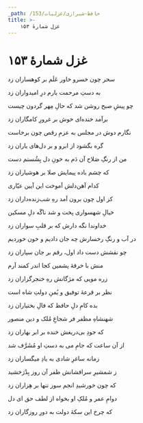 ```yaml
---
_path: /حافظ-شیرازی/غزلیات/153
title: >-
    غزل شمارهٔ ۱۵۳
---
```

# غزل شمارهٔ ۱۵۳

<div class="b" id="bn1"><div class="m1"><p>سحر چون خسرو خاور عَلَم بر کوهساران زد</p></div>
<div class="m2"><p>به دستِ مرحمت یارم درِ امیدواران زد</p></div></div>
<div class="b" id="bn2"><div class="m1"><p>چو پیشِ صبح روشن شد که حالِ مِهر گردون چیست</p></div>
<div class="m2"><p>برآمد خنده‌ای خوش بر غرورِ کامگاران زد</p></div></div>
<div class="b" id="bn3"><div class="m1"><p>نگارم دوش در مجلس به عزمِ رقص چون برخاست</p></div>
<div class="m2"><p>گره بگشود از ابرو و بر دل‌های یاران زد</p></div></div>
<div class="b" id="bn4"><div class="m1"><p>من از رنگِ صَلاح آن دَم به خونِ دل بِشُستم دست</p></div>
<div class="m2"><p>که چشم باده پیمایش صلا بر هوشیاران زد</p></div></div>
<div class="b" id="bn5"><div class="m1"><p>کدام آهن‌دلش آموخت این آیین عیّاری</p></div>
<div class="m2"><p>کز اول چون برون آمد رهِ شب‌زنده‌داران زد</p></div></div>
<div class="b" id="bn6"><div class="m1"><p>خیالِ شهسواری پخت و شد ناگَه دلِ مسکین</p></div>
<div class="m2"><p>خداوندا نگه دارش که بر قلبِ سواران زد</p></div></div>
<div class="b" id="bn7"><div class="m1"><p>در آب و رنگِ رخسارش چه جان دادیم و خون خوردیم</p></div>
<div class="m2"><p>چو نقشش دست داد اول، رقم بر جان سپاران زد</p></div></div>
<div class="b" id="bn8"><div class="m1"><p>منش با خرقهٔ پشمین کجا اندر کمند آرم</p></div>
<div class="m2"><p>زره مویی که مژگانش رهِ خنجرگزاران زد</p></div></div>
<div class="b" id="bn9"><div class="m1"><p>نظر بر قرعهٔ توفیق و یُمنِ دولتِ شاه است</p></div>
<div class="m2"><p>بده کامِ دلِ حافظ که فالِ بختیاران زد</p></div></div>
<div class="b" id="bn10"><div class="m1"><p>شهنشاهِ مظفر فر شجاعِ مُلک و دین منصور</p></div>
<div class="m2"><p>که جودِ بی‌دریغش خنده بر ابر بهاران زد</p></div></div>
<div class="b" id="bn11"><div class="m1"><p>از آن ساعت که جامِ می به دستِ او مُشَرَّف شد</p></div>
<div class="m2"><p>زمانه ساغرِ شادی به یادِ میگساران زد</p></div></div>
<div class="b" id="bn12"><div class="m1"><p>ز شمشیرِ سرافشانش ظفر آن روز بِدْرَخشید</p></div>
<div class="m2"><p>که چون خورشیدِ انجم سوز تنها بر هِزاران زد</p></div></div>
<div class="b" id="bn13"><div class="m1"><p>دوامِ عمر و مُلکِ او بخواه از لطف حق ای دل</p></div>
<div class="m2"><p>که چرخ این سکهٔ دولت به دورِ روزگاران زد</p></div></div>
